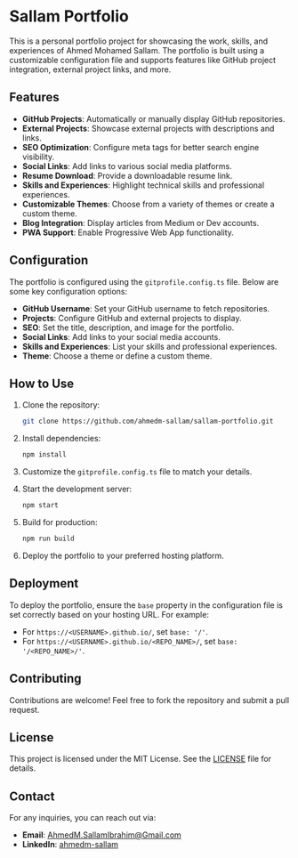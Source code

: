 # Sallam Portfolio

This is a personal portfolio project for showcasing the work, skills, and experiences of Ahmed Mohamed Sallam. The portfolio is built using a customizable configuration file and supports features like GitHub project integration, external project links, and more.

## Features

- **GitHub Projects**: Automatically or manually display GitHub repositories.
- **External Projects**: Showcase external projects with descriptions and links.
- **SEO Optimization**: Configure meta tags for better search engine visibility.
- **Social Links**: Add links to various social media platforms.
- **Resume Download**: Provide a downloadable resume link.
- **Skills and Experiences**: Highlight technical skills and professional experiences.
- **Customizable Themes**: Choose from a variety of themes or create a custom theme.
- **Blog Integration**: Display articles from Medium or Dev accounts.
- **PWA Support**: Enable Progressive Web App functionality.

## Configuration

The portfolio is configured using the `gitprofile.config.ts` file. Below are some key configuration options:

- **GitHub Username**: Set your GitHub username to fetch repositories.
- **Projects**: Configure GitHub and external projects to display.
- **SEO**: Set the title, description, and image for the portfolio.
- **Social Links**: Add links to your social media accounts.
- **Skills and Experiences**: List your skills and professional experiences.
- **Theme**: Choose a theme or define a custom theme.

## How to Use

1. Clone the repository:
   ```bash
   git clone https://github.com/ahmedm-sallam/sallam-portfolio.git
   ```

2. Install dependencies:
   ```bash
   npm install
   ```

3. Customize the `gitprofile.config.ts` file to match your details.

4. Start the development server:
   ```bash
   npm start
   ```

5. Build for production:
   ```bash
   npm run build
   ```

6. Deploy the portfolio to your preferred hosting platform.

## Deployment

To deploy the portfolio, ensure the `base` property in the configuration file is set correctly based on your hosting URL. For example:
- For `https://<USERNAME>.github.io/`, set `base: '/'`.
- For `https://<USERNAME>.github.io/<REPO_NAME>/`, set `base: '/<REPO_NAME>/'`.

## Contributing

Contributions are welcome! Feel free to fork the repository and submit a pull request.

## License

This project is licensed under the MIT License. See the [LICENSE](LICENSE) file for details.

## Contact

For any inquiries, you can reach out via:
- **Email**: AhmedM.SallamIbrahim@Gmail.com
- **LinkedIn**: [ahmedm-sallam](https://www.linkedin.com/in/ahmedm-sallam/)
